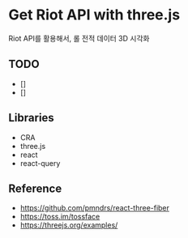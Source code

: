 # Get Riot API with three.js

Riot API를 활용해서, 롤 전적 데이터 3D 시각화

## TODO

- []
- []

## Libraries
- CRA
- three.js
- react 
- react-query

## Reference
- https://github.com/pmndrs/react-three-fiber
- https://toss.im/tossface
- https://threejs.org/examples/